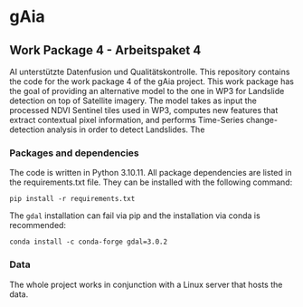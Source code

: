 # gAia
## Work Package 4 - Arbeitspaket 4
AI unterstützte Datenfusion und Qualitätskontrolle. 
This repository contains the code for the work package 4 of the gAia project.
This work package has the goal of providing an alternative model to the one in WP3 for Landslide detection on top of Satellite imagery. 
The model takes as input the processed NDVI Sentinel tiles used in WP3, computes new features that extract contextual pixel information, 
and performs Time-Series change-detection analysis in order to detect Landslides.
The 

### Packages and dependencies
The code is written in Python 3.10.11.
All package dependencies are listed in the requirements.txt file. They can be installed with the following command:
```
pip install -r requirements.txt
```
The `gdal` installation can fail via pip and the installation via conda is recommended:
```
conda install -c conda-forge gdal=3.0.2
```

### Data
The whole project works in conjunction with a Linux server that hosts the data.
